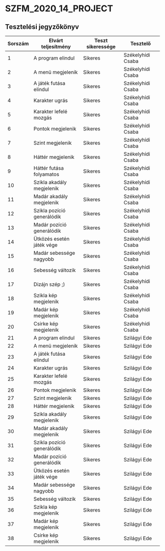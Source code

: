 # SZFM\_2020\_14\_PROJECT

## Tesztelési jegyzőkönyv

Sorszám | Elvárt teljesítmény | Teszt sikeressége | Tesztelő |
| --- | --- | --- | --- |
| 1 | A program elindul | Sikeres | Székelyhídi Csaba |
| 2 | A menü megjelenik | Sikeres | Székelyhídi Csaba |
| 3 | A játék futása elindul | Sikeres | Székelyhídi Csaba |
| 4 | Karakter ugrás | Sikeres | Székelyhídi Csaba |
| 5 | Karakter lefelé mozgás | Sikeres | Székelyhídi Csaba |
| 6 | Pontok megjelenik | Sikeres | Székelyhídi Csaba |
| 7 | Szint megjelenik | Sikeres | Székelyhídi Csaba |
| 8 | Háttér megjelenik | Sikeres | Székelyhídi Csaba |
| 9 | Háttér futása folyamatos | Sikeres | Székelyhídi Csaba |
| 10 | Szikla akadály megjelenik | Sikeres | Székelyhídi Csaba |
| 11 | Madár akadály megjelenik | Sikeres | Székelyhídi Csaba |
| 12 | Szikla pozíció generálódik | Sikeres | Székelyhídi Csaba |
| 13 | Madár pozíció generálódik | Sikeres | Székelyhídi Csaba |
| 14 | Ütközés esetén játék vége | Sikeres | Székelyhídi Csaba |
| 15 | Madár sebessége nagyobb | Sikeres | Székelyhídi Csaba |
| 16 | Sebesség változik | Sikeres | Székelyhídi Csaba |
| 17 | Dizájn szép ;) | Sikeres | Székelyhídi Csaba |
| 18 | Szikla kép megjelenik | Sikeres | Székelyhídi Csaba |
| 19 | Madár kép megjelenik | Sikeres | Székelyhídi Csaba |
| 20 | Csirke kép megjelenik | Sikeres | Székelyhídi Csaba |
| 21 | A program elindul | Sikeres | Szilágyi Ede |
| 22 | A menü megjelenik | Sikeres | Szilágyi Ede |
| 23 | A játék futása elindul | Sikeres | Szilágyi Ede |
| 24 | Karakter ugrás | Sikeres | Szilágyi Ede |
| 25 | Karakter lefelé mozgás | Sikeres | Szilágyi Ede |
| 26 | Pontok megjelenik | Sikeres | Szilágyi Ede |
| 27 | Szint megjelenik | Sikeres | Szilágyi Ede |
| 28 | Háttér megjelenik | Sikeres | Szilágyi Ede |
| 29 | Szikla akadály megjelenik | Sikeres | Szilágyi Ede |
| 30 | Madár akadály megjelenik | Sikeres | Szilágyi Ede |
| 31 | Szikla pozíció generálódik | Sikeres | Szilágyi Ede |
| 32 | Madár pozíció generálódik | Sikeres | Szilágyi Ede |
| 33 | Ütközés esetén játék vége | Sikeres | Szilágyi Ede |
| 34 | Madár sebessége nagyobb | Sikeres | Szilágyi Ede |
| 35 | Sebesség változik | Sikeres | Szilágyi Ede |
| 36 | Szikla kép megjelenik | Sikeres | Szilágyi Ede |
| 37 | Madár kép megjelenik | Sikeres | Szilágyi Ede |
| 38 | Csirke kép megjelenik | Sikeres | Szilágyi Ede |

